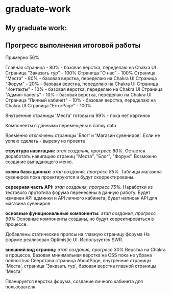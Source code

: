 # graduate-work
## My graduate work:

## Прогресс выполнения итоговой работы
Примерно 56%

Главная страница - 80% - базовая верстка, переделаю на Chakra UI
Страница "Заказать тур" - 100%
Страница "О нас" - 100%
Страница "Места" - 80% - базовая верстка, переделаю на Chakra UI
Страница "Форум" - 20% - базовая верстка, переделаю на Chakra UI
Страница "Контакты" - 10% - базовая верстка, переделаю на Chakra UI
Страница "Админ-панель" - 10% - базовая верстка, переделаю на Chakra UI
Страница "Личный кабинет" - 10% - базовая верстка, переделаю на Chakra UI
Страница "ErrorPage" - 100% 

Внутренние страницы 'Места' готовы на 99% - пока нет картинок

Компоненты с данными перемещены в папку data

Временно отключены страницы 'Блог' и 'Магазин сувениров'. Если не успею сделать - вырежу из проекта

**структура навигации:** _этап создания, прогресс 80%._
Остается доработать навигацию страниц "Места", "Блог", "Форум".
Возможно создание выпадающего меню.

**схема базы данных:** _этап создания, прогресс  85%._ 
Таблицы магазина сувениров пока проектируются и будут скорректированы.

**серверная часть API:** _этап создания, прогресс 75%._ 
Наработки из тестового прототипа форума перенесены в данную работу.
Будет изменен API админки и API личного кабинета, будет написан API для магазина сувениров

**основные функциональные компоненты:** _этап создания, прогресс  99%_
Основные компоненты созданы, но будут корректироваться в процессе.

Добавлены статические пропсы на главную страницу форума
На форуме реализован Optimistic UI. 
Используется SWR.

**внешний вид страниц:** _этап создания, прогресс 30%_ 
Верстка на Chakra в процессе. 
Базовая минимальная верстка на CSS пока не убрана полностью
Сверстана страница AboutPage, внутренние страницы 'Места', страница 'Заказать тур', 
базовая верстка главной страницы 'Места'

Планируется верстка форума, создание личного кабинета для пользователя